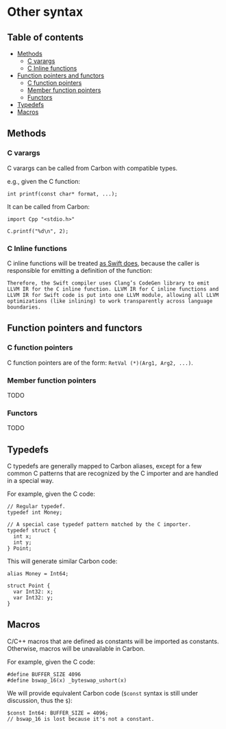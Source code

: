 # Other syntax

<!--
Part of the Carbon Language project, under the Apache License v2.0 with LLVM
Exceptions. See /LICENSE for license information.
SPDX-License-Identifier: Apache-2.0 WITH LLVM-exception
-->

## Table of contents

<!-- toc -->

- [Methods](#methods)
  - [C varargs](#c-varargs)
  - [C Inline functions](#c-inline-functions)
- [Function pointers and functors](#function-pointers-and-functors)
  - [C function pointers](#c-function-pointers)
  - [Member function pointers](#member-function-pointers)
  - [Functors](#functors)
- [Typedefs](#typedefs)
- [Macros](#macros)

<!-- tocstop -->

## Methods

### C varargs

C varargs can be called from Carbon with compatible types.

e.g., given the C function:

```
int printf(const char* format, ...);
```

It can be called from Carbon:

```
import Cpp "<stdio.h>"

C.printf("%d\n", 2);
```

### C Inline functions

C inline functions will be treated
[as Swift does](https://github.com/apple/swift/blob/master/docs/HowSwiftImportsCAPIs.md#inline-functions),
because the caller is responsible for emitting a definition of the function:

    Therefore, the Swift compiler uses Clang’s CodeGen library to emit LLVM IR for the C inline function. LLVM IR for C inline functions and LLVM IR for Swift code is put into one LLVM module, allowing all LLVM optimizations (like inlining) to work transparently across language boundaries.

## Function pointers and functors

### C function pointers

C function pointers are of the form: `RetVal (*)(Arg1, Arg2, ...)`.

### Member function pointers

TODO

### Functors

TODO

## Typedefs

C typedefs are generally mapped to Carbon aliases, except for a few common C
patterns that are recognized by the C importer and are handled in a special way.

For example, given the C code:

```
// Regular typedef.
typedef int Money;

// A special case typedef pattern matched by the C importer.
typedef struct {
  int x;
  int y;
} Point;
```

This will generate similar Carbon code:

```
alias Money = Int64;

struct Point {
  var Int32: x;
  var Int32: y;
}
```

## Macros

C/C++ macros that are defined as constants will be imported as constants.
Otherwise, macros will be unavailable in Carbon.

For example, given the C code:

```
#define BUFFER_SIZE 4096
#define bswap_16(x) _byteswap_ushort(x)
```

We will provide equivalent Carbon code (`$const` syntax is still under
discussion, thus the `$`):

```
$const Int64: BUFFER_SIZE = 4096;
// bswap_16 is lost because it's not a constant.
```
